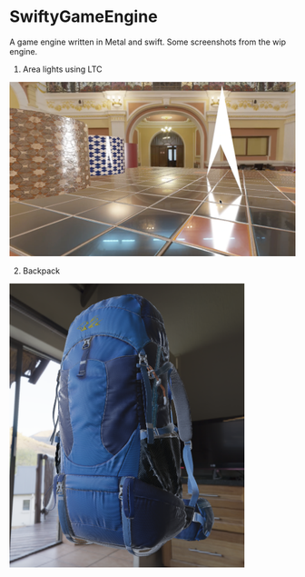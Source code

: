 # SwiftyGameEngine
A game engine written in Metal and swift.
Some screenshots from the wip engine.

1. Area lights using LTC
<p>
    <img src="/Screenshots/AreaLight.png"/>
</p>

2. Backpack
<p>
    <img src="/Screenshots/backpack.png" height="500"/>
</p>
